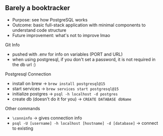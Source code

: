 ## Barely a booktracker
- Purpose: see how PostgreSQL works
- Outcome: basic full-stack application with minimal components to understand code structure
- Future improvement: what's not to improve lmao

Git Info
- pushed with .env for info on variables (PORT and URL)
- when using postgresql, if you don't set a password, it is not required in the db url :)

Postgresql Connection
- install on brew -> `brew install postgresql@15`
- start services -> `brew services start postgresql@15`
- initialize postgres -> `psql -h localhost -d postgres`
- create db (doesn't do it for you) -> `CREATE DATABASE dbName`

Other commands
- `\conninfo` -> gives connection info
- `psql -U [username] -h localhost [hostname] -d [database]` -> connect to existing 
